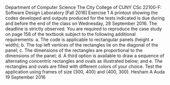 Department of Computer Science
The City College of CUNY
CSc 22100-F: Software Design Laboratory [Fall 2016]
Exercise 1
A printout showing the codes developed and outputs produced for the tests indicated is due during and before the end of the class on Wednesday, 28 September 2016. The deadline is strictly observed.
You are required to reproduce the case study on page 158 of the textbook subject to the following additional requirements:
a. The code is applicable to rectangular panels (height ≠ width);
b. The top left vertices of the rectangles lie on the diagonal of the panel;
c. The dimensions of the rectangles are proportional to the dimensions of the panel;
d. A third option is available to draw a sequence of alternating concentric rectangles and ovals as illustrated below; and
e. The rectangles and ovals are filled with different colors of your choice.
Test the application using frames of size (300, 400) and (400, 300).
Hesham A Auda
19 September 2016